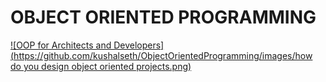 # OBJECT ORIENTED PROGRAMMING

[![OOP for Architects and Developers](https://github.com/kushalseth/ObjectOrientedProgramming/images/how do you design object oriented projects.png)](http://www.youtube.com/watch?v=4Kwn9lqWN5g&t=1s)

